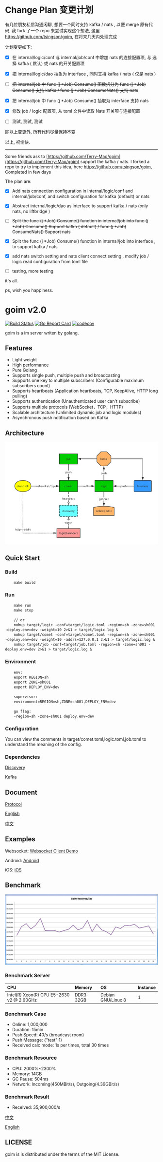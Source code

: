 # Change Plan 变更计划

有几位朋友私信沟通闲聊, 想要一个同时支持 kafka / nats , 以便 merge 原有代码, 我 fork 了一个 repo 来尝试实现这个想法, 这里 https://github.com/tsingson/goim, 在将来几天内处理完成



计划变更如下:
  - [x] 在 internal/logic/conf 与 internal/job/conf 中增加 nats 的连接配置项, 与 选择 kafka ( 默认) 或 nats 的开关配置项

  - [x] 把 internal/logic/dao 抽象为 interface , 同时支持 kafka / nats ( 仅是 nats )

  - [ ] ~~把 internal/job 中 func (j *Job) Consume() 函数拆分为  func (j *Job) Consume() 支持 kafka / func (j *Job) ConsumeNats()  支持 nats~~

  - [x] 把 internal/job 中 func (j *Job) Consume() 抽取为 interface 支持 nats

  - [x] 修改 job / logic 配置项,  从 toml 文件中读取 Nats 开关项与连接配置
  - [ ] 测试, 测试, 测试

除以上变更外, 所有代码尽量保持不变

以上, 祝愉快.

----------------

Some friends ask to [https://github.com/Terry-Mao/goim](https://github.com/Terry-Mao/goim) support the kafka / nats. 
I forked a repo to try to implement this idea, here https://github.com/tsingson/goim, Completed in few days



The plan  are:

   - [x] Add nats connection configuration in internal/logic/conf and internal/job/conf, and switch configuration for kafka (default) or nats
   - [x] Abstract internal/logic/dao as interface to support kafka / nats (only nats, no liftbridge )

   - [ ] ~~Split the func (j *Job) Consume() function in internal/job into func (j *Job) Consume() Support kafka ( default) / func (j *Job) ConsumeNats() Support nats~~
  - [x] Split the  func (j *Job) Consume() function in internal/job into interface , to support kafka / nats 
  - [x] add nats switch setting and nats client connect setting , modify  job / logic read configuration from toml file 
  - [ ] testing, more testing 

it's all.

ps, wish you happiness.





goim v2.0
==============
[![Build Status](https://travis-ci.org/Terry-Mao/goim.svg?branch=master)](https://travis-ci.org/Terry-Mao/goim) 
[![Go Report Card](https://goreportcard.com/badge/github.com/Terry-Mao/goim)](https://goreportcard.com/report/github.com/Terry-Mao/goim)
[![codecov](https://codecov.io/gh/Terry-Mao/goim/branch/master/graph/badge.svg)](https://codecov.io/gh/Terry-Mao/goim)

goim is a im server writen by golang.

## Features
 * Light weight
 * High performance
 * Pure Golang
 * Supports single push, multiple push and broadcasting
 * Supports one key to multiple subscribers (Configurable maximum subscribers count)
 * Supports heartbeats (Application heartbeats, TCP, KeepAlive, HTTP long pulling)
 * Supports authentication (Unauthenticated user can't subscribe)
 * Supports multiple protocols (WebSocket，TCP，HTTP）
 * Scalable architecture (Unlimited dynamic job and logic modules)
 * Asynchronous push notification based on Kafka

## Architecture
![arch](./docs/arch.png)

## Quick Start

### Build
```
    make build
```

### Run
```
    make run
    make stop

    // or
    nohup target/logic -conf=target/logic.toml -region=sh -zone=sh001 -deploy.env=dev -weight=10 2>&1 > target/logic.log &
    nohup target/comet -conf=target/comet.toml -region=sh -zone=sh001 -deploy.env=dev -weight=10 -addrs=127.0.0.1 2>&1 > target/logic.log &
    nohup target/job -conf=target/job.toml -region=sh -zone=sh001 -deploy.env=dev 2>&1 > target/logic.log &

```
### Environment
```
    env:
    export REGION=sh
    export ZONE=sh001
    export DEPLOY_ENV=dev

    supervisor:
    environment=REGION=sh,ZONE=sh001,DEPLOY_ENV=dev

    go flag:
    -region=sh -zone=sh001 deploy.env=dev
```
### Configuration
You can view the comments in target/comet.toml,logic.toml,job.toml to understand the meaning of the config.

### Dependencies
[Discovery](https://github.com/bilibili/discovery)

[Kafka](https://kafka.apache.org/quickstart)

## Document
[Protocol](./docs/protocol.png)

[English](./README_en.md)

[中文](./README_cn.md)

## Examples
Websocket: [Websocket Client Demo](https://github.com/Terry-Mao/goim/tree/master/examples/javascript)

Android: [Android](https://github.com/roamdy/goim-sdk)

iOS: [iOS](https://github.com/roamdy/goim-oc-sdk)

## Benchmark
![benchmark](./docs/benchmark.jpg)

### Benchmark Server
| CPU | Memory | OS | Instance |
| :---- | :---- | :---- | :---- |
| Intel(R) Xeon(R) CPU E5-2630 v2 @ 2.60GHz  | DDR3 32GB | Debian GNU/Linux 8 | 1 |

### Benchmark Case
* Online: 1,000,000
* Duration: 15min
* Push Speed: 40/s (broadcast room)
* Push Message: {"test":1}
* Received calc mode: 1s per times, total 30 times

### Benchmark Resource
* CPU: 2000%~2300%
* Memory: 14GB
* GC Pause: 504ms
* Network: Incoming(450MBit/s), Outgoing(4.39GBit/s)

### Benchmark Result
* Received: 35,900,000/s

[中文](./docs/benchmark_cn.md)

[English](./docs/benchmark_en.md)

## LICENSE
goim is is distributed under the terms of the MIT License.
